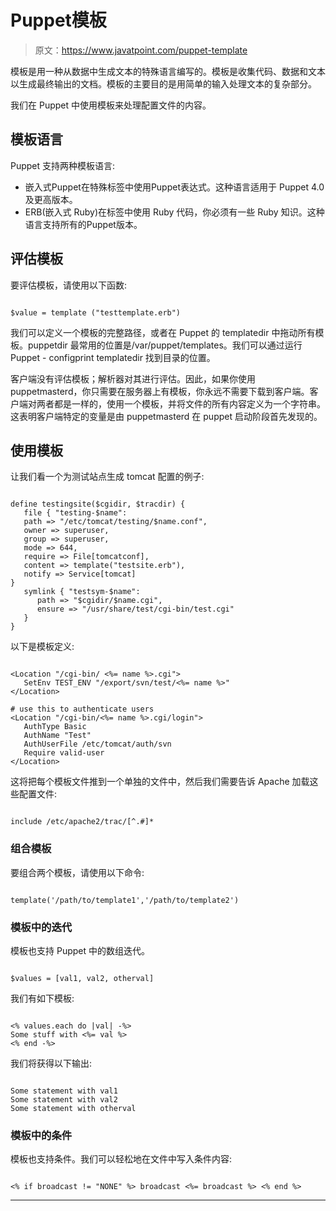 # Puppet模板

> 原文：<https://www.javatpoint.com/puppet-template>

模板是用一种从数据中生成文本的特殊语言编写的。模板是收集代码、数据和文本以生成最终输出的文档。模板的主要目的是用简单的输入处理文本的复杂部分。

我们在 Puppet 中使用模板来处理配置文件的内容。

## 模板语言

Puppet 支持两种模板语言:

*   嵌入式Puppet在特殊标签中使用Puppet表达式。这种语言适用于 Puppet 4.0 及更高版本。
*   ERB(嵌入式 Ruby)在标签中使用 Ruby 代码，你必须有一些 Ruby 知识。这种语言支持所有的Puppet版本。

## 评估模板

要评估模板，请使用以下函数:

```

$value = template ("testtemplate.erb")

```

我们可以定义一个模板的完整路径，或者在 Puppet 的 templatedir 中拖动所有模板。puppetdir 最常用的位置是/var/puppet/templates。我们可以通过运行 Puppet - configprint templatedir 找到目录的位置。

客户端没有评估模板；解析器对其进行评估。因此，如果你使用 puppetmasterd，你只需要在服务器上有模板，你永远不需要下载到客户端。客户端对两者都是一样的，使用一个模板，并将文件的所有内容定义为一个字符串。这表明客户端特定的变量是由 puppetmasterd 在 puppet 启动阶段首先发现的。

## 使用模板

让我们看一个为测试站点生成 tomcat 配置的例子:

```

define testingsite($cgidir, $tracdir) { 
   file { "testing-$name": 
   path => "/etc/tomcat/testing/$name.conf", 
   owner => superuser, 
   group => superuser, 
   mode => 644, 
   require => File[tomcatconf], 
   content => template("testsite.erb"), 
   notify => Service[tomcat] 
}  
   symlink { "testsym-$name": 
      path => "$cgidir/$name.cgi", 
      ensure => "/usr/share/test/cgi-bin/test.cgi" 
   } 
}

```

以下是模板定义:

```

<Location "/cgi-bin/ <%= name %>.cgi"> 
   SetEnv TEST_ENV "/export/svn/test/<%= name %>" 
</Location>  

# use this to authenticate users 
<Location "/cgi-bin/<%= name %>.cgi/login"> 
   AuthType Basic 
   AuthName "Test" 
   AuthUserFile /etc/tomcat/auth/svn 
   Require valid-user 
</Location>

```

这将把每个模板文件推到一个单独的文件中，然后我们需要告诉 Apache 加载这些配置文件:

```

include /etc/apache2/trac/[^.#]*

```

### 组合模板

要组合两个模板，请使用以下命令:

```

template('/path/to/template1','/path/to/template2')

```

### 模板中的迭代

模板也支持 Puppet 中的数组迭代。

```

$values = [val1, val2, otherval]

```

我们有如下模板:

```

<% values.each do |val| -%> 
Some stuff with <%= val %> 
<% end -%>

```

我们将获得以下输出:

```

Some statement with val1 
Some statement with val2 
Some statement with otherval

```

### 模板中的条件

模板也支持条件。我们可以轻松地在文件中写入条件内容:

```

<% if broadcast != "NONE" %> broadcast <%= broadcast %> <% end %>

```

* * *